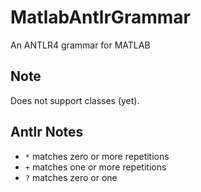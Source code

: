 # MatlabAntlrGrammar
An ANTLR4 grammar for MATLAB

## Note
Does not support classes (yet).

## Antlr Notes
* `*` matches zero or more repetitions
* `+` matches one or more repetitions
* `?` matches zero or one

